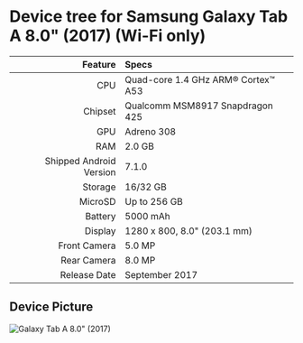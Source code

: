 # Device tree for Samsung Galaxy Tab A 8.0" (2017) (Wi-Fi only)

Feature | Specs
-------:|:---------
CPU     | Quad-core 1.4 GHz ARM® Cortex™ A53
Chipset | Qualcomm MSM8917 Snapdragon 425
GPU     | Adreno 308
RAM     | 2.0 GB
Shipped Android Version | 7.1.0
Storage | 16/32 GB
MicroSD | Up to 256 GB
Battery | 5000 mAh
Display | 1280 x 800, 8.0" (203.1 mm)
Front Camera | 5.0 MP
Rear Camera | 8.0 MP
Release Date | September 2017

## Device Picture

![Galaxy Tab A 8.0" (2017)](https://images.samsung.com/is/image/samsung/ca-galaxy-tab-a-t380-sm-t380nzkexac-frontblack-thumb-108557227?$480_480_PNG$)
